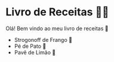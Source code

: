 # Livro de Receitas :man_cook:

Olá! Bem vindo ao meu livro de receitas :wave:

- Strogonoff de Frango :chicken:
- Pé de Pato :duck:
- Pavê de Limão :lemon:
